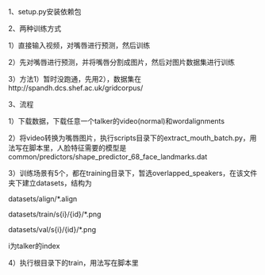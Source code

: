 1、setup.py安装依赖包

2、两种训练方式

1）直接输入视频，对嘴唇进行预测，然后训练

2）先对嘴唇进行预测，并将嘴唇分割成图片，然后对图片数据集进行训练

3）方法1）暂时没跑通，先用2），数据集在http://spandh.dcs.shef.ac.uk/gridcorpus/

3、流程

1）下载数据，下载任意一个talker的video(normal)和wordalignments

2）将video转换为嘴唇图片，执行scripts目录下的extract_mouth_batch.py，用法写在脚本里，人脸特征需要的模型是common/predictors/shape_predictor_68_face_landmarks.dat

3）训练场景有5个，都在training目录下，暂选overlapped_speakers，在该文件夹下建立datasets，结构为

datasets/align/*.align

datasets/train/s{i}/{id}/*.png

datasets/val/s{i}/{id}/*.png

i为talker的index

4）执行根目录下的train，用法写在脚本里
